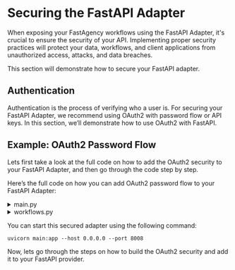# Securing the FastAPI Adapter

When exposing your FastAgency workflows using the FastAPI Adapter, it's crucial to ensure the security of your API. Implementing proper security practices will protect your data, workflows, and client applications from unauthorized access, attacks, and data breaches.

This section will demonstrate how to secure your FastAPI adapter.

## Authentication
Authentication is the process of verifying who a user is. For securing your FastAPI Adapter, we recommend using OAuth2 with password flow or API keys. In this section, we’ll demonstrate how to use OAuth2 with FastAPI.

## Example: OAuth2 Password Flow

Lets first take a look at the full code on how to add the OAuth2 security to your FastAPI Adapter, and then go through the code step by step.

Here’s the full code on how you can add OAuth2 password flow to your FastAPI Adapter:

<details>
    <summary>main.py</summary>
    ```python
    {!> docs_src/user_guide/adapters/fastapi/security/main_1_fastapi.py !}
    ```
</details>

<details>
    <summary>workflows.py</summary>
    ```python
    {!> docs_src/user_guide/adapters/fastapi/security/workflows.py !}
    ```
</details>

You can start this secured adapter using the following command:

```
uvicorn main:app --host 0.0.0.0 --port 8008
```

Now, lets go through the steps on how to build the OAuth2 security and add it to your FastAPI provider.

